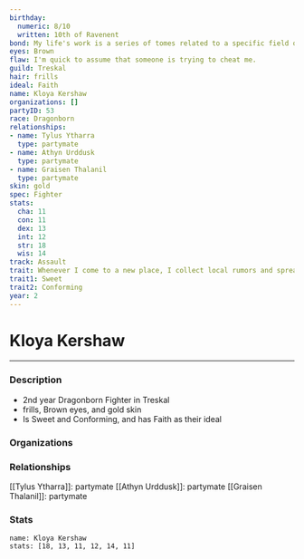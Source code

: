 ```yaml
---
birthday:
  numeric: 8/10
  written: 10th of Ravenent
bond: My life's work is a series of tomes related to a specific field of lore.
eyes: Brown
flaw: I'm quick to assume that someone is trying to cheat me.
guild: Treskal
hair: frills
ideal: Faith
name: Kloya Kershaw
organizations: []
partyID: 53
race: Dragonborn
relationships:
- name: Tylus Ytharra
  type: partymate
- name: Athyn Urddusk
  type: partymate
- name: Graisen Thalanil
  type: partymate
skin: gold
spec: Fighter
stats:
  cha: 11
  con: 11
  dex: 13
  int: 12
  str: 18
  wis: 14
track: Assault
trait: Whenever I come to a new place, I collect local rumors and spread gossip.
trait1: Sweet
trait2: Conforming
year: 2
---
```

# Kloya Kershaw
---
### Description
- 2nd year Dragonborn Fighter in Treskal
- frills, Brown eyes, and gold skin
- Is Sweet and Conforming, and has Faith as their ideal

### Organizations
### Relationships
[[Tylus Ytharra]]: partymate
[[Athyn Urddusk]]: partymate
[[Graisen Thalanil]]: partymate
### Stats
```statblock
name: Kloya Kershaw
stats: [18, 13, 11, 12, 14, 11]
```